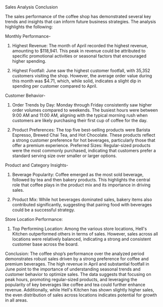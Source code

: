 Sales Analysis Conclusion

The sales performance of the coffee shop has demonstrated several key trends and insights that can inform future business strategies. The analysis highlights the following:

Monthly Performance-
1. Highest Revenue: The month of April recorded the highest revenue, amounting to $118,941. This peak in revenue could be attributed to specific promotional activities or seasonal factors that encouraged higher spending.

2. Highest Footfall: June saw the highest customer footfall, with 35,352 customers visiting the shop. However, the average order value during this month was $4.71, which, while solid, indicates a slight dip in spending per customer compared to April.

Customer Behavior-
1. Order Trends by Day: Monday through Friday consistently saw higher order volumes compared to weekends. The busiest hours were between 9:00 AM and 11:00 AM, aligning with the typical morning rush when customers are likely purchasing their first cup of coffee for the day.

2. Product Preferences: The top five best-selling products were Barista Espresso, Brewed Chai Tea, and Hot Chocolate. These products reflect a strong customer preference for hot beverages, particularly those that offer a premium experience.
Preferred Sizes: Regular-sized products were the most commonly purchased, indicating that customers prefer a standard serving size over smaller or larger options.


Product and Category Insights-
1. Beverage Popularity: Coffee emerged as the most sold beverage, followed by tea and then bakery products. This highlights the central role that coffee plays in the product mix and its importance in driving sales.

2. Product Mix: While hot beverages dominated sales, bakery items also contributed significantly, suggesting that pairing food with beverages could be a successful strategy.

Store Location Performance:
1. Top Performing Location: Among the various store locations, Hell's Kitchen outperformed others in terms of sales. However, sales across all locations were relatively balanced, indicating a strong and consistent customer base across the board.


Conclusion: The coffee shop’s performance over the analyzed period demonstrates robust sales driven by a strong preference for coffee and premium beverages. The high revenue in April and substantial footfall in June point to the importance of understanding seasonal trends and customer behavior to optimize sales. The data suggests that focusing on peak hours, promoting regular-sized products, and leveraging the popularity of key beverages like coffee and tea could further enhance revenue. Additionally, while Hell's Kitchen has shown slightly higher sales, the even distribution of sales across locations indicates potential for growth in all areas. 
